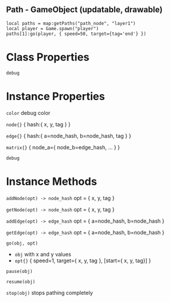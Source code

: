 ## Path - GameObject (updatable, drawable)

```
local paths = map:getPaths("path_node", "layer1")
local player = Game.spawn("player")
paths[1]:go(player, { speed=50, target={tag='end'} })
```

# Class Properties

`debug`

# Instance Properties

`color` debug color

`node{}` { hash:{ x, y, tag } }

`edge{}` { hash:{ a=node_hash, b=node_hash, tag } }

`matrix{}` { node_a={ node_b=edge_hash, ... } }

`debug`

# Instance Methods

`addNode(opt) -> node_hash` opt = { x, y, tag }

`getNode(opt) -> node_hash` opt = { x, y, tag }

`addEdge(opt) -> edge_hash` opt = { a=node_hash, b=node_hash }

`getEdge(opt) -> edge_hash` opt = { a=node_hash, b=node_hash }

`go(obj, opt)`
  * `obj` with x and y values
  * `opt{}` { speed=1, target={ x, y, tag }, [start={ x, y, tag}] }

`pause(obj)`

`resume(obj)`

`stop(obj)` stops pathing completely
